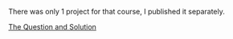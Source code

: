 There was only 1 project for that course, I published it separately.

[The Question and Solution](https://github.com/UmutEmreOnder/Box_Game_JavaFX)